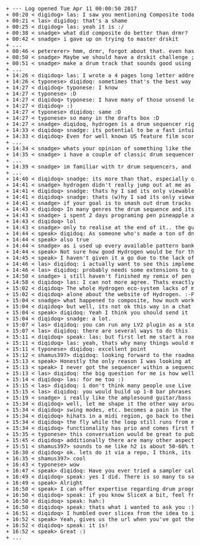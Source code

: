 <pre>
 + --- Log opened Tue Apr 11 00:00:50 2017
 + 00:20 < digidog> las: I saw you mentioning Composite today from the logs. Maybe this is an interesting info for you? -> I had to request the removal of Composite from the Debian repos (sadly I had to because it was never ready for any use) and Gabriel has replied to it. https://bugs.debian.org/cgi-bin/bugreport.cgi?bug=859808#69 ... I think Composite is dead. I am very sorry for all the effort until that. Title: #859808 - composite: Composite not ready for being qualified package of Debian yet. - Debian Bug report logs (at bugs.debian.org)
 + 00:21 < las> digidog: that's a shame
 + 00:25 < digidog> las: yeah it is :/
 + 00:38 < snadge> what did composite do better than drmr?
 + 00:42 < snadge> i gave up on trying to master drskit 
 + ...
 + 00:46 < petererer> hmm, drmr, forgot about that. even has my name in the commits :p
 + 00:50 < snadge> Maybe we should have a drskit challenge ;)
 + 00:51 < snadge> make a drum track that sounds good using it.. hehe.. no rules
 + ...
 + 14:26 < diqidoq> las: I wrote a 4 pages long letter addressed to the developer team of Hydrogen with many details and explanations about several aspects regarding the future of Hydrogen and my motivation to write this up, only to come to the final conlusion now, that this letter only shows off that it would maybe even be better to start a project like Hydrogen from scratch :-/ ... I think I won't send it *facepalm*
 + 14:26 < typonese> diqidoq: sometimes that's the best way to come to a conclusion :)
 + 14:27 < diqidoq> typonese: I know
 + 14:27 < typonese> :D
 + 14:27 < diqidoq> typonese: I have many of those unsend letters :-$
 + 14:27 < diqidoq> :)
 + 14:27 < typonese> diqidoq: same :D
 + 14:27 < typonese> so many in the drafts box :D
 + 14:27 < snadge> diqidoq, hydrogen is a drum sequencer right? what is it in particular that you like about it?
 + 14:33 < diqidoq> snadge: its potential to be a fast intuitive rythm programming machine "right on the _qualified_ finger tips". Something I have talked about a lot on conferences over the years. the potential is there and only viewable for those how are really deep into rythm programming and its nature (also old school). I am not talking about "boom clap boom clap". And I have tested a lot on many OS for many projects. 
 + 14:33 < diqidoq> Even for well known US feature film score titles.
 + ...
 + 14:34 < snadge> whats your opinion of something like the roland tr-8, or the boutique tr-09?
 + 14:35 < snadge> i have a couple of classic drum sequencers.. like the tr-808 and tr-909.. but they're absolute garbage ;)
 + ...
 + 14:39 < snadge> im familiar with tr drum sequencers, and their hardware interfaces, and just your regular pianoroll type midi software.. most of them have a drum map mode
 + ...
 + 14:40 < diqidoq> snadge: its more than that, especially often "how" ... and where, in which layer and how easy to access etc. very much about intuitive interaction, etc. so its not jsut about available things on the table
 + 14:41 < snadge> hydrogen didn't really jump out at me as anything special.. since i don't have any particular fetish for drum pattern sequencing ;)
 + 14:41 < diqidoq> snadge: thats hy I sad its only viewable for those who have ;-)
 + 14:41 < diqidoq> snadge: thats (w)hy I sad its only viewable for those who have ;-)
 + 14:41 < snadge> if your goal is to smash out drum tracks all day.. then yeah, i can think of much more efficient ways to do it than either a hardware pattern sequencer, or a midi notation editor sure
 + 14:43 < diqidoq> In many genres the drum sequence and its micro complexity is a very important center of the whole impression regarding this peace of music
 + 14:43 < snadge> i spent 2 days programing pen pineapple apple pen into a tr-808
 + 14:43 < diqidoq> lol
 + 14:43 < snadge> only to realise at the end of it.. the guy didn't actually use a real tr-808.. he couldn't have
 + 14:44 < speak> diqidoq: As someone who's made a ton of dnb and jungle, very trye :P
 + 14:44 < speak> also true
 + 14:44 < snadge> as i used up every available pattern bank to sequence the track.. it has a bar with 6 beats, and a section of the song uses triplets on the hi-hats.. but 4/4 for everything else
 + 14:44 < speak> Not sure how good Hydrogen would be for that though
 + 14:45 < speak> I haven't given it a go due to the lack of a plugin I can just use straight in Ardour
 + 14:46 < las> diqidoq: i actually want to see this implemented in ardour as an LV2 or similar plugin
 + 14:46 < las> diqidoq: probably needs some extensions to get really tight plugin GUI integration
 + 14:50 < snadge> i still haven't finished my remix of pen pineapple apple pen.. its 90% done.. and i lost inspiration trying to find the last two instruments
 + 14:58 < diqidoq> las: I can not more agree. Thats exactly one important part of the letter. nowadays sth like this should have 2 available modes: stand alone and as a plugin. Look at Fxpansion's Guru or follow up Geist(1,2) which I have used for a film score title for the film Equalizer (Denzel Washington)
 + 15:02 < diqidoq> The whole Hydrogen eco-system lacks of many things to achieve such an approach as you can see on Composite. You can't achieve this in OSS world with 2 people as a closed cycle. Thats part of the problem: resources, community building, founding, flexible modern GUI, modern communication ways for developers to interact, website ;-), and many more. It all sticks together. You maybe can write a 5 pages letter 
 + 15:02 < diqidoq> alone about the website of Hydrogen. :-P
 + 15:04 < snadge> what happened to composite, how much work would need to be done to get it up to scratch?
 + 15:04 < diqidoq> but well, its not ok this way in a chat without the guys here (another point I made: where are they? IRC) ... I should think about sending it to mauser.
 + 15:04 < speak> diqidoq: Yeah I think you should send it
 + 15:04 < diqidoq> snadge: a lot.
 + 15:07 < las> diqidoq: you can run any LV2 plugin as a standalone already
 + 15:07 < las> diqidoq: there are several ways to do this
 + 15:11 < diqidoq> speak: las: but first let me start a road map independend from Hydrogen. This shapes better "what to achieve" compared to "what is there" and this maybe makes more clear if Hydrogen is really the right starting point, before stiring up a hornest nest.
 + 15:11 < diqidoq> las: yeah, thats why many things would maybe start from scratch or would make Hydrogen as is obsolete (lv2)
 + 15:11 < typonese> diqidoq: excellent point
 + 15:12 < shamus397> diqidoq: looking forward to the roadmap :-)
 + 15:13 < speak> Honestly the only reason I was looking at Hydrogen was to use it as a sampler, since sequencing imo is fine done in your DAW of choice
 + 15:13 < speak> I never got the sequencer within a sequencer thing
 + 15:13 < las> diqidoq: the big question for me is how well or if it integrates with an Ableton-Live-like pattern/clip model
 + 15:14 < diqidoq> las: for me too :)
 + 15:15 < las> diqidoq: i don't think many people use Live to sequence individual drum hits using their clip launcher
 + 15:15 < las> diqidoq: you would build up 1-8 bar phrases as clips, and then use the clip launcher to sequence them
 + 15:19 < snadge> i really like the amplesound guitar/bass plugins
 + 15:34 < diqidoq> well, let me shape it the other way around: there is a niche of people who has never been 99% satisfied with any of the new age drum or rythm section developing philosophy on computer based software yet. I can tell you that for granted. Painting events in a completely other corner of the UI than where you switch samples, layers, attacks, releases, sustains, curves, micro timing, midi setting changes, 
 + 15:34 < diqidoq> swing modes, etc. becomes a pain in the speed and work flow of a rythm professional. And these are the guys who need a voice here. Listening to them would inspire many others because it is a very underrated topic. Because of the misunderstanding what it is. Or maybe better sayed: what it can be. Rythm section programming is far beyond what many think of when they put their basedrum and snare layers and 
 + 15:34 < diqidoq> hihats in a midi region, go back to their bank to change some properties and mix them finally (to say it simple). Programming should be one way of many. A rythm guru is fast, and he needs something fast on his finger tips. If there would be a proper software, I would be able to play drums (even on a midi drumstation), record them, split them on keys, mix them with samples, which can be easely exchanged on 
 + 15:34 < diqidoq> the fly while the loop still runs from my library. I can switch many important settings with key commands and near by near interface spots. A rythm expert feels the "breath" of his section before it is finished and he needs to write it down fast. Like an author and his dictaphone. Hydrogen was close to some parts of FxPansions Geist, but only on some points. As often, its all about priorities. Which 
 + 15:34 < diqidoq> functionality has prio and comes first for such an approach. Thats what makes the difference between many computer audio instruments.
 + 15:35 < typonese> this conversation would be great to publish
 + 15:45 < diqidoq> additionally there are many other aspects to consider, proprietary file format replacement like rex2 and others, and some common ways need to stay implemented to gain a big enough audience too. Well, I think its too mcuh for here, my road map is better than to fill the chat here ;-)
 + 15:51 < shamus397> sounds to me like h2 is about 50-60% there according to your spec :-)
 + 16:30 < diqidoq> ok. lets do it via a repo, I think, its the best and fastest way to start off. i'll let you know. need some minutes to set it up. there we all can give our 2 cents to it and shape it later.
 + 16:35 < shamus397> cool
 + 16:43 < typonese> wow
 + 16:47 < speak> diqidoq: Have you ever tried a sampler called SliceX (a demo ships with FL Studio) ? I think there are a multitude of things that could be learnt from it
 + 16:49 < diqidoq> speak: yes I did. There is so many to say here from my side to get you on the same marker in the map. e.g. forgot to mention that I have really tested ALL available software on any OS to be able to really compare them.
 + 16:49 < speak> Alright
 + 16:50 < speak> I can offer expertise regarding drum programming with SliceX, if needed. I'm thoroughly familiar with it
 + 16:50 < diqidoq> speak: if you know SliceX a bit, feel free to add some points of it you like
 + 16:50 < diqidoq> speak: hah:)
 + 16:50 < diqidoq> speak: thats what i wanted to ask you :)
 + 16:51 < diqidoq> I humbled over slicex from the idea to implement recycle like functionality into plugins like Guru but smaller in footprint and shorter in setup ways.
 + 16:52 < speak> Yeah, gives us the url when you've got the repo set :) I could make bullet points of remarkable features and workflows that I've learnt with SliceX, if that's of any help
 + 16:52 < diqidoq> speak: it is!
 + 16:52 < speak> Great :)
 + ...
 </pre>
